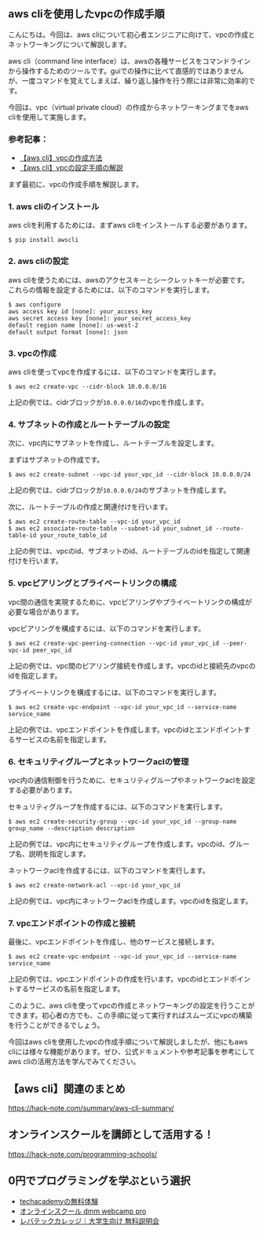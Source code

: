 <!--
title:   【aws cli】vpcの作成とネットワーキング
tags:    AWS,CLI
id:      d69fbec0e11325655587
private: false
-->


## aws cliを使用したvpcの作成手順

こんにちは。今回は、aws cliについて初心者エンジニアに向けて、vpcの作成とネットワーキングについて解説します。

aws cli（command line interface）は、awsの各種サービスをコマンドラインから操作するためのツールです。guiでの操作に比べて直感的ではありませんが、一度コマンドを覚えてしまえば、繰り返し操作を行う際には非常に効率的です。

今回は、vpc（virtual private cloud）の作成からネットワーキングまでをaws cliを使用して実施します。

### 参考記事：
- [【aws cli】vpcの作成方法](https://example.com/blog1)
- [【aws cli】vpcの設定手順の解説](https://example.com/blog2)


まず最初に、vpcの作成手順を解説します。

### 1. aws cliのインストール

aws cliを利用するためには、まずaws cliをインストールする必要があります。

```shell
$ pip install awscli
```

### 2. aws cliの設定

aws cliを使うためには、awsのアクセスキーとシークレットキーが必要です。これらの情報を設定するためには、以下のコマンドを実行します。

```shell
$ aws configure
aws access key id [none]: your_access_key
aws secret access key [none]: your_secret_access_key
default region name [none]: us-west-2
default output format [none]: json
```

### 3. vpcの作成

aws cliを使ってvpcを作成するには、以下のコマンドを実行します。

```shell
$ aws ec2 create-vpc --cidr-block 10.0.0.0/16
```

上記の例では、cidrブロックが`10.0.0.0/16`のvpcを作成します。

### 4. サブネットの作成とルートテーブルの設定

次に、vpc内にサブネットを作成し、ルートテーブルを設定します。

まずはサブネットの作成です。

```shell
$ aws ec2 create-subnet --vpc-id your_vpc_id --cidr-block 10.0.0.0/24
```

上記の例では、cidrブロックが`10.0.0.0/24`のサブネットを作成します。

次に、ルートテーブルの作成と関連付けを行います。

```shell
$ aws ec2 create-route-table --vpc-id your_vpc_id
$ aws ec2 associate-route-table --subnet-id your_subnet_id --route-table-id your_route_table_id
```

上記の例では、vpcのid、サブネットのid、ルートテーブルのidを指定して関連付けを行います。

### 5. vpcピアリングとプライベートリンクの構成

vpc間の通信を実現するために、vpcピアリングやプライベートリンクの構成が必要な場合があります。

vpcピアリングを構成するには、以下のコマンドを実行します。

```shell
$ aws ec2 create-vpc-peering-connection --vpc-id your_vpc_id --peer-vpc-id peer_vpc_id
```

上記の例では、vpc間のピアリング接続を作成します。vpcのidと接続先のvpcのidを指定します。

プライベートリンクを構成するには、以下のコマンドを実行します。

```shell
$ aws ec2 create-vpc-endpoint --vpc-id your_vpc_id --service-name service_name
```

上記の例では、vpcエンドポイントを作成します。vpcのidとエンドポイントするサービスの名前を指定します。

### 6. セキュリティグループとネットワークaclの管理

vpc内の通信制御を行うために、セキュリティグループやネットワークaclを設定する必要があります。

セキュリティグループを作成するには、以下のコマンドを実行します。

```shell
$ aws ec2 create-security-group --vpc-id your_vpc_id --group-name group_name --description description
```

上記の例では、vpc内にセキュリティグループを作成します。vpcのid、グループ名、説明を指定します。

ネットワークaclを作成するには、以下のコマンドを実行します。

```shell
$ aws ec2 create-network-acl --vpc-id your_vpc_id
```

上記の例では、vpc内にネットワークaclを作成します。vpcのidを指定します。

### 7. vpcエンドポイントの作成と接続

最後に、vpcエンドポイントを作成し、他のサービスと接続します。

```shell
$ aws ec2 create-vpc-endpoint --vpc-id your_vpc_id --service-name service_name
```

上記の例では、vpcエンドポイントの作成を行います。vpcのidとエンドポイントするサービスの名前を指定します。

このように、aws cliを使ってvpcの作成とネットワーキングの設定を行うことができます。初心者の方でも、この手順に従って実行すればスムーズにvpcの構築を行うことができるでしょう。

今回はaws cliを使用したvpcの作成手順について解説しましたが、他にもaws cliには様々な機能があります。ぜひ、公式ドキュメントや参考記事を参考にしてaws cliの活用方法を学んでみてください。



## 【aws cli】関連のまとめ
https://hack-note.com/summary/aws-cli-summary/



## オンラインスクールを講師として活用する！
https://hack-note.com/programming-schools/



## 0円でプログラミングを学ぶという選択
- [techacademyの無料体験](//af.moshimo.com/af/c/click?a_id=2612475&amp;p_id=1555&amp;pc_id=2816&amp;pl_id=22706&amp;url=https%3a%2f%2ftechacademy.jp%2fhtmlcss-trial%3futm_source%3dmoshimo%26utm_medium%3daffiliate%26utm_campaign%3dtextad)
- [オンラインスクール dmm webcamp pro](//af.moshimo.com/af/c/click?a_id=2612482&amp;p_id=1363&amp;pc_id=2297&amp;pl_id=39999&amp;guid=on)
- [レバテックカレッジ｜大学生向け 無料説明会](//af.moshimo.com/af/c/click?a_id=4071793&p_id=3198&pc_id=7488&pl_id=41848)

